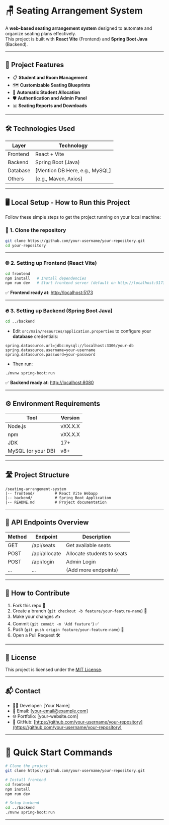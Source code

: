 # 🪑 Seating Arrangement System

A **web-based seating arrangement system** designed to automate and organize seating plans effectively.  
This project is built with **React Vite** (Frontend) and **Spring Boot Java** (Backend).

---

## 🚀 Project Features

- 📋 **Student and Room Management**  
- 🗺️ **Customizable Seating Blueprints**
- 🔄 **Automatic Student Allocation**
- 🛡️ **Authentication and Admin Panel**
- 📊 **Seating Reports and Downloads**

---

## 🛠️ Technologies Used

| Layer         | Technology         |
| ------------- | ------------------ |
| Frontend      | React + Vite        |
| Backend       | Spring Boot (Java)  |
| Database      | [Mention DB Here, e.g., MySQL] |
| Others        | [e.g., Maven, Axios] |

---

## 🖥️ Local Setup - How to Run this Project

Follow these simple steps to get the project running on your local machine:

### 📂 1. Clone the repository

```bash
git clone https://github.com/your-username/your-repository.git
cd your-repository
```

---

### 🌐 2. Setting up Frontend (React Vite)

```bash
cd frontend
npm install   # Install dependencies
npm run dev   # Start frontend server (default on http://localhost:5173)
```

✅ **Frontend ready at**: [http://localhost:5173](http://localhost:5173)

---

### 🔥 3. Setting up Backend (Spring Boot Java)

```bash
cd ../backend
```

- Edit `src/main/resources/application.properties` to configure your **database** credentials:

```properties
spring.datasource.url=jdbc:mysql://localhost:3306/your-db
spring.datasource.username=your-username
spring.datasource.password=your-password
```

- Then run:

```bash
./mvnw spring-boot:run
```

✅ **Backend ready at**: [http://localhost:8080](http://localhost:8080)

---

## ⚙️ Environment Requirements

| Tool               | Version |
| ------------------ | ------- |
| Node.js            | vXX.X.X |
| npm                | vXX.X.X |
| JDK                | 17+     |
| MySQL (or your DB) | v8+     |

---

## 🛣️ Project Structure

```plaintext
/seating-arrangement-system
|-- frontend/         # React Vite Webapp
|-- backend/          # Spring Boot Application
|-- README.md         # Project documentation
```

---

## 🧩 API Endpoints Overview

| Method | Endpoint         | Description                  |
| ------ | ---------------- | ---------------------------- |
| GET    | /api/seats        | Get available seats          |
| POST   | /api/allocate     | Allocate students to seats   |
| POST   | /api/login        | Admin Login                  |
| ...    | ...               | (Add more endpoints)         |

---

## 🙌 How to Contribute

1. Fork this repo 🍴
2. Create a branch (`git checkout -b feature/your-feature-name`) 🌿
3. Make your changes ✍️
4. Commit (`git commit -m 'Add feature'`) ✅
5. Push (`git push origin feature/your-feature-name`) 🚀
6. Open a Pull Request 🛠️

---

## 📜 License

This project is licensed under the [MIT License](LICENSE).

---

## 📬 Contact

- 👨‍💻 Developer: [Your Name]
- 📧 Email: [your-email@example.com]
- 🌐 Portfolio: [your-website.com]
- 🔗 GitHub: [https://github.com/your-username/your-repository](https://github.com/your-username/your-repository)

---

# 🎯 Quick Start Commands

```bash
# Clone the project
git clone https://github.com/your-username/your-repository.git

# Install frontend
cd frontend
npm install
npm run dev

# Setup backend
cd ../backend
./mvnw spring-boot:run
```

---
